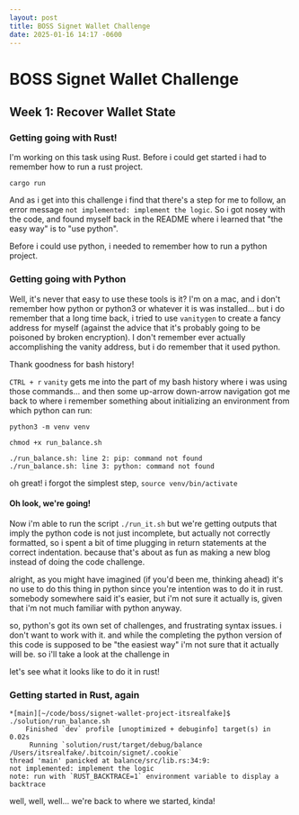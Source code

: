 ```yaml
---
layout: post
title: BOSS Signet Wallet Challenge
date: 2025-01-16 14:17 -0600
---
```


# BOSS Signet Wallet Challenge

## Week 1: Recover Wallet State

### Getting going with Rust!

I'm working on this task using Rust. Before i could get started i had to remember how to run a rust project.

`cargo run`

And as i get into this challenge i find that there's a step for me to follow, an error message `not implemented: implement the logic`. So i got nosey with the code, and found myself back in the README where i learned that "the easy way" is to "use python".

Before i could use python, i needed to remember how to run a python project.

### Getting going with Python

Well, it's never that easy to use these tools is it? I'm on a mac, and i don't remember how python or python3 or whatever it is was installed... but i do remember that a long time back, i tried to use `vanitygen` to create a fancy address for myself (against the advice that it's probably going to be poisoned by broken encryption). I don't remember ever actually accomplishing the vanity address, but i do remember that it used python.

Thank goodness for bash history!

`CTRL + r` `vanity` gets me into the part of my bash history where i was using those commands... and then some up-arrow down-arrow navigation got me back to where i remember something about initializing an environment from which python can run:

`python3 -m venv venv`

`chmod +x run_balance.sh `

```
./run_balance.sh: line 2: pip: command not found
./run_balance.sh: line 3: python: command not found
```


oh great! i forgot the simplest step, `source venv/bin/activate`

#### Oh look, we're going!

Now i'm able to run the script `./run_it.sh` but we're getting outputs that imply the python code is not just incomplete, but actually not correctly formatted, so i spent a bit of time plugging in return statements at the correct indentation. because that's about as fun as making a new blog instead of doing the code challenge.

alright, as you might have imagined (if you'd been me, thinking ahead) it's no use to do this thing in python since you're intention was to do it in rust. somebody somewhere said it's easier, but i'm not sure it actually is, given that i'm not much familiar with python anyway.

so, python's got its own set of challenges, and frustrating syntax issues. i don't want to work with it. and while the completing the python version of this code is supposed to be "the easiest way" i'm not sure that it actually will be. so i'll take a look at the challenge in 

let's see what it looks like to do it in rust!

### Getting started in Rust, again

```
*[main][~/code/boss/signet-wallet-project-itsrealfake]$ ./solution/run_balance.sh
    Finished `dev` profile [unoptimized + debuginfo] target(s) in 0.02s
     Running `solution/rust/target/debug/balance /Users/itsrealfake/.bitcoin/signet/.cookie`
thread 'main' panicked at balance/src/lib.rs:34:9:
not implemented: implement the logic
note: run with `RUST_BACKTRACE=1` environment variable to display a backtrace
```
well, well, well... we're back to where we started, kinda!
